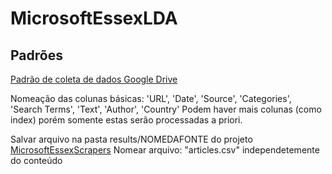 # MicrosoftEssexLDA

## Padrões

[Padrão de coleta de dados Google Drive](https://docs.google.com/spreadsheets/d/1hpcQpL-gr6xjvaRqL07pfX3jDJOIG9cYnHjnQPhDY2w/edit#gid=0)

Nomeação das colunas básicas: 'URL', 'Date', 'Source', 'Categories', 'Search Terms', 'Text', 'Author', 'Country'
Podem haver mais colunas (como index) porém somente estas serão processadas a priori.

Salvar arquivo na pasta results/NOMEDAFONTE do projeto [MicrosoftEssexScrapers](https://github.com/lamfo-unb/MicrosoftEssexScrapers)
Nomear arquivo: "articles.csv" independetemente do conteúdo
